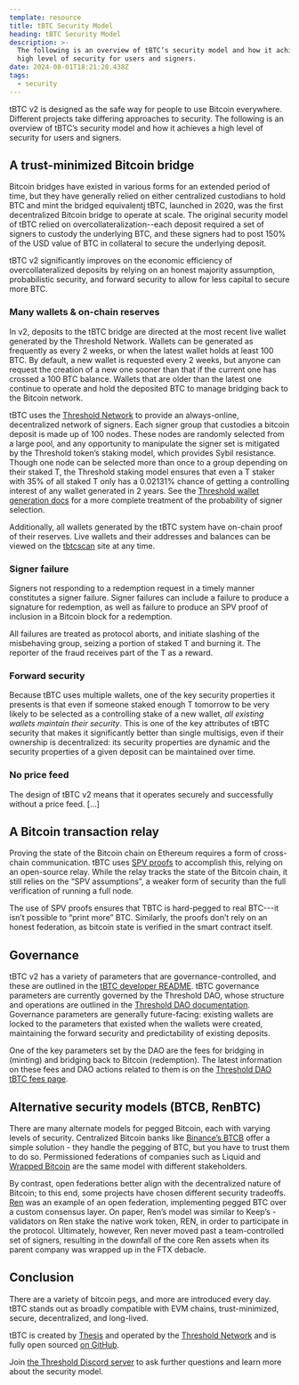 ```yaml
---
template: resource
title: tBTC Security Model
heading: tBTC Security Model
description: >-
  The following is an overview of tBTC’s security model and how it achieves a
  high level of security for users and signers.
date: 2024-08-01T18:21:28.438Z
tags:
  - security
---
```

tBTC v2 is designed as the safe way for people to use Bitcoin everywhere.
Different projects take differing approaches to security. The following is an
overview of tBTC’s security model and how it achieves a high level of security
for users and signers.

## A trust-minimized Bitcoin bridge

Bitcoin bridges have existed in various forms for an extended period of time,
but they have generally relied on either centralized custodians to hold BTC
and mint the bridged equivalentj tBTC, launched in 2020, was the first
decentralized Bitcoin bridge to operate at scale. The original security model
of tBTC relied on overcollateralization--each deposit required a set of
signers to custody the underlying BTC, and these signers had to post 150%
of the USD value of BTC in collateral to secure the underlying deposit.

tBTC v2 significantly improves on the economic efficiency of overcollateralized
deposits by relying on an honest majority assumption, probabilistic security,
and forward security to allow for less capital to secure more BTC.

### Many wallets & on-chain reserves

In v2, deposits to the tBTC bridge are directed at the most recent live wallet
generated by the Threshold Network. Wallets can be generated as frequently as
every 2 weeks, or when the latest wallet holds at least 100 BTC. By default, a
new wallet is requested every 2 weeks, but anyone can request the creation of a
new one sooner than that if the current one has crossed a 100 BTC balance.
Wallets that are older than the latest one continue to operate and hold the
deposited BTC to manage bridging back to the Bitcoin network.

tBTC uses the [Threshold Network](https://threshold.network/) to provide an
always-online, decentralized network of signers. Each signer group that
custodies a bitcoin deposit is made up of 100 nodes. These nodes are
randomly selected from a large pool, and any opportunity to manipulate the
signer set is mitigated by the Threshold token’s staking model, which provides
Sybil resistance. Though one node can be selected more than once to a group
depending on their staked T, the Threshold staking model ensures that even a T
staker with 35% of all staked T only has a 0.02131% chance of getting a
controlling interest of any wallet generated in 2 years. See the [Threshold
wallet generation
docs](https://docs.threshold.network/applications/tbtc-v2/wallet-generation)
for a more complete treatment of the probability of signer selection.

Additionally, all wallets generated by the tBTC system have on-chain proof of
their reserves. Live wallets and their addresses and balances can be viewed on
the [tbtcscan](https://tbtcscan.com/wallets) site at any time.

### Signer failure

Signers not responding to a redemption request in a timely manner constitutes a
signer failure. Signer failures can include a failure to produce a signature
for redemption, as well as failure to produce an SPV proof of inclusion in a
Bitcoin block for a redemption.

All failures are treated as protocol aborts, and initiate slashing of the
misbehaving group, seizing a portion of staked T and burning it. The reporter
of the fraud receives part of the T as a reward.

### Forward security

Because tBTC uses multiple wallets, one of the key security properties it
presents is that even if someone staked enough T tomorrow to be very likely to
be selected as a controlling stake of a new wallet, _all existing wallets
maintain their security_. This is one of the key attributes of tBTC security
that makes it significantly better than single multisigs, even if their
ownership is decentralized: its security properties are dynamic and the
security properties of a given deposit can be maintained over time.

### No price feed

The design of tBTC v2 means that it operates securely and successfully without
a price feed. [...]

## A Bitcoin transaction relay

Proving the state of the Bitcoin chain on Ethereum requires a form of
cross-chain communication. tBTC uses [SPV
proofs](/developers/simplified-payment-verification) to accomplish this,
relying on an open-source relay. While the relay tracks the state of the
Bitcoin chain, it still relies on the “SPV assumptions”, a weaker form of
security than the full verification of running a full node.

The use of SPV proofs ensures that TBTC is hard-pegged to real BTC---it isn’t
possible to “print more” BTC. Similarly, the proofs don’t rely on an honest
federation, as bitcoin state is verified in the smart contract itself.

## Governance

tBTC v2 has a variety of parameters that are governance-controlled, and these
are outlined in the [tBTC developer
README](https://github.com/keep-network/tbtc-v2/tree/main/docs#parameters).
tBTC governance parameters are currently governed by the Threshold DAO, whose
structure and operations are outlined in the [Threshold DAO
documentation](https://docs.threshold.network/governance/dao). Governance
parameters are generally future-facing: existing wallets are locked to the
parameters that existed when the wallets were created, maintaining the forward
security and predictability of existing deposits.

One of the key parameters set by the DAO are the fees for bridging in (minting)
and bridging back to Bitcoin (redemption). The latest information on these fees
and DAO actions related to them is on the [Threshold DAO tBTC fees
page](https://docs.threshold.network/applications/tbtc-v2/fees).

## Alternative security models (BTCB, RenBTC)

There are many alternate models for pegged Bitcoin, each with varying levels of
security. Centralized Bitcoin banks like [Binance’s
BTCB](https://www.binance.com/en/blog/347360878904684544/Introducing-BitcoinPegged-Token-on-Binance-Chain)
offer a simple solution - they handle the pegging of BTC, but you have to trust
them to do so. Permissioned federations of companies such as Liquid and
[Wrapped Bitcoin](https://www.wbtc.network/) are the same model with different
stakeholders.

By contrast, open federations better align with the decentralized nature of
Bitcoin; to this end, some projects have chosen different security tradeoffs.
[Ren](https://medium.com/renproject/welcome-to-the-renvm-developer-center-c1ade842fe07)
was an example of an open federation, implementing pegged BTC over a custom
consensus layer. On paper, Ren’s model was similar to Keep’s - validators on
Ren stake the native work token, REN, in order to participate in the protocol.
Ultimately, however, Ren never moved past a team-controlled set of signers,
resulting in the downfall of the core Ren assets when its parent company was
wrapped up in the FTX debacle.

## Conclusion

There are a variety of bitcoin pegs, and more are introduced every day. tBTC
stands out as broadly compatible with EVM chains, trust-minimized, secure,
decentralized, and long-lived.

tBTC is created by [Thesis](https://thesis.co) and operated by the [Threshold
Network](https://threshold.network) and is fully open sourced [on
GitHub](https://github.com/keep-network/tbtc-v2).

Join [the Threshold Discord server](https://chat.threshold.network) to ask further
questions and learn more about the security model.
